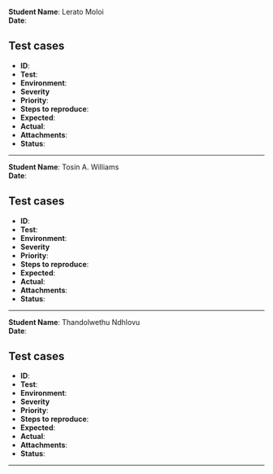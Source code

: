**Student Name**: Lerato Moloi <br>
**Date**:

## Test cases  

<!--test case Template-->
- **ID**: 
- **Test**:
- **Environment**:  
- **Severity**
- **Priority**:
- **Steps to reproduce**:
- **Expected**:
- **Actual**:
- **Attachments**:
- **Status**: 
---

**Student Name**: Tosin A. Williams <br>
**Date**:

## Test cases  

<!--test case Template-->
- **ID**: 
- **Test**:
- **Environment**:  
- **Severity**
- **Priority**:
- **Steps to reproduce**:
- **Expected**:
- **Actual**:
- **Attachments**:
- **Status**: 
---

**Student Name**: Thandolwethu Ndhlovu <br>
**Date**:

## Test cases  

<!--test case Template-->
- **ID**: 
- **Test**:
- **Environment**:  
- **Severity**
- **Priority**:
- **Steps to reproduce**:
- **Expected**:
- **Actual**:
- **Attachments**:
- **Status**: 
---



